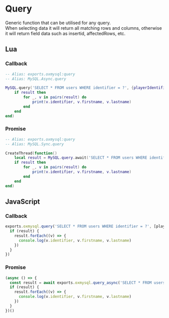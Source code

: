 # Query
Generic function that can be utilised for any query.  
When selecting data it will return all matching rows and columns, otherwise it will return field data such as insertid, affectedRows, etc.

## Lua

### Callback
```lua
-- Alias: exports.oxmysql:query
-- Alias: MySQL.Async.query

MySQL.query('SELECT * FROM users WHERE identifier = ?', {playerIdentifier}, function(result)
	if result then
		for _, v in pairs(result) do
			print(v.identifier, v.firstname, v.lastname)
		end
	end
end)
```
### Promise
```lua
-- Alias: exports.oxmysql:query
-- Alias: MySQL.Sync.query

CreateThread(function()
	local result = MySQL.query.await('SELECT * FROM users WHERE identifier = ?', {playerIdentifier})
	if result then
		for _, v in pairs(result) do
			print(v.identifier, v.firstname, v.lastname)
		end
	end
end)
```

## JavaScript

### Callback
```js
exports.oxmysql.query('SELECT * FROM users WHERE identifier = ?', [playerIdentifier], function(result) {
  if (result) {
    result.forEach((v) => {
      console.log(v.identifier, v.firstname, v.lastname)
	})
  }
})
```
### Promise
```js
(async () => {
  const result = await exports.oxmysql.query_async('SELECT * FROM users WHERE identifier = ?', [playerIdentifier]) {
  if (result) {
    result.forEach((v) => {
      console.log(v.identifier, v.firstname, v.lastname)
    })
  }
})()
```
